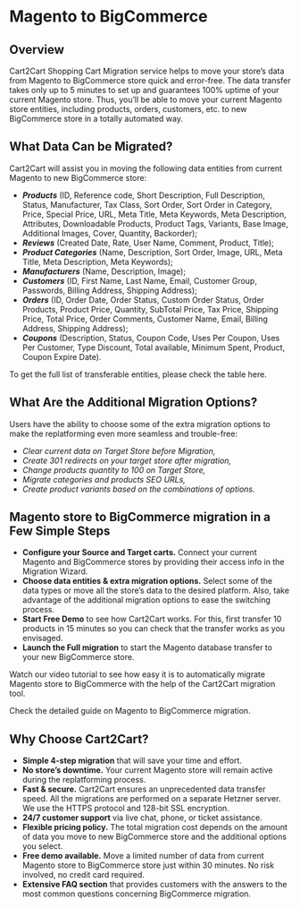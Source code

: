# Magento to BigCommerce
## Overview
Cart2Cart Shopping Cart Migration service helps to move your store’s data from Magento to BigCommerce store quick and error-free. The data transfer takes only up to 5 minutes to set up and guarantees 100% uptime of your current Magento store. Thus, you’ll be able to move your current Magento store entities, including products, orders, customers, etc. to new BigCommerce store in a totally automated way.

## What Data Can be Migrated?
Cart2Cart will assist you in moving the following data entities from current Magento to new BigCommerce store:
* **_Products_** (ID, Reference code, Short Description, Full Description, Status, Manufacturer, Tax Class, Sort Order, Sort Order in Category, Price, Special Price, URL, Meta Title, Meta Keywords, Meta Description, Attributes, Downloadable Products, Product Tags, Variants, Base Image, Additional Images, Cover, Quantity, Backorder);
* **_Reviews_** (Created Date, Rate, User Name, Comment, Product, Title);
* **_Product Categories_** (Name, Description, Sort Order, Image, URL, Meta Title, Meta Description, Meta Keywords);
* **_Manufacturers_** (Name, Description, Image);
* **_Customers_** (ID, First Name, Last Name, Email, Customer Group, Passwords, Billing Address, Shipping Address);
* **_Orders_** (ID, Order Date, Order Status, Custom Order Status, Order Products, Product Price, Quantity, SubTotal Price, Tax Price, Shipping Price, Total Price, Order Comments, Customer Name, Email, Billing Address, Shipping Address);
* **_Coupons_** (Description, Status, Coupon Code, Uses Per Coupon, Uses Per Customer, Type Discount, Total available, Minimum Spent, Product, Coupon Expire Date).


To get the full list of transferable entities, please check the table here.

## What Are the Additional Migration Options?
Users have the ability to choose some of the extra migration options to make the replatforming even more seamless and trouble-free:
* _Clear current data on Target Store before Migration,_
* _Create 301 redirects on your target store after migration,_
* _Change products quantity to 100 on Target Store,_
* _Migrate categories and products SEO URLs,_
* _Create product variants based on the combinations of options._

## Magento store to BigCommerce migration in a Few Simple Steps
* **Configure your Source and Target carts.** Connect your current Magento and BigCommerce stores by providing their access info in the Migration Wizard.
* **Choose data entities & extra migration options.** Select some of the data types or move all the store’s data to the desired platform. Also, take advantage of the additional migration options to ease the switching process.
* **Start Free Demo** to see how Cart2Cart works. For this, first transfer 10 products in 15 minutes so you can check that the transfer works as you envisaged.
* **Launch the Full migration** to start the Magento database transfer to your new BigCommerce store.


Watch our video tutorial to see how easy it is to automatically migrate Magento store to BigCommerce with the help of the Cart2Cart migration tool.

Check the detailed guide on Magento to BigCommerce migration. 

## Why Choose Cart2Cart?
* **Simple 4-step migration** that will save your time and effort.
* **No store’s downtime.** Your current Magento store will remain active during the replatforming process.
* **Fast & secure.** Cart2Cart ensures an unprecedented data transfer speed. All the migrations are performed on a separate Hetzner server. We use the HTTPS protocol and 128-bit SSL encryption.
* **24/7 customer support** via live chat, phone, or ticket assistance.
* **Flexible pricing policy.** The total migration cost depends on the amount of data you move to new BigCommerce store and the additional options you select.
* **Free demo available.** Move a limited number of data from current Magento store to BigCommerce store just within 30 minutes. No risk involved, no credit card required.
* **Extensive FAQ section** that provides customers with the answers to the most common questions concerning BigCommerce migration.
